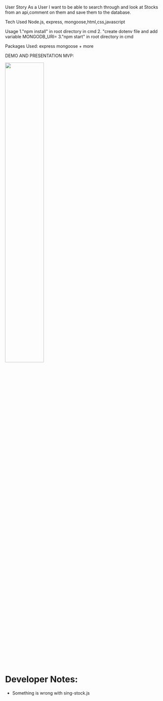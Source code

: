 User Story
As a User I want to be able to search through and look at Stocks from an api,comment on them and save them to the database.

Tech Used
Node.js, express, mongoose,html,css,javascript

Usage
1."npm install" in root directory in cmd
2. "create dotenv file and add variable MONGODB_URI=<your mongodb connection string>
3."npm start" in root directory in cmd
 

Packages Used:
express
mongoose
+
 more

DEMO AND PRESENTATION MVP:

[<img src="https://i.ytimg.com/vi/Hc79sDi3f0U/maxresdefault.jpg" width="50%">](https://youtu.be/czl-rmJSOD8 "Now in Android: 55")

# Developer Notes:
* Something is wrong with sing-stock.js